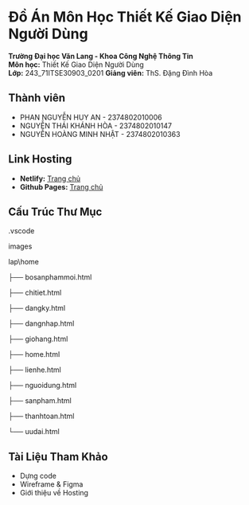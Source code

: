 # Đồ Án Môn Học Thiết Kế Giao Diện Người Dùng

**Trường Đại học Văn Lang - Khoa Công Nghệ Thông Tin**  
**Môn học:** Thiết Kế Giao Diện Người Dùng  
**Lớp:** 243_71ITSE30903_0201
**Giảng viên:** ThS. Đặng Đình Hòa  

## Thành viên
- PHAN NGUYỄN HUY AN - 2374802010006
- NGUYỄN THÁI KHÁNH HÒA -  2374802010147
- NGUYỄN HOÀNG MINH NHẬT - 2374802010363  

## Link Hosting
- **Netlify:** [Trang chủ](https://doan-tkgd-nhom10.netlify.app/doan/lap/home/home)  
- **Github Pages:** [Trang chủ](https://chatluongno1.github.io/TKGD/DOAN/lap/home/home.html)  

## Cấu Trúc Thư Mục

.vscode

images

lap\home

├── bosanphammoi.html

├── chitiet.html

├── dangky.html

├── dangnhap.html

├── giohang.html

├── home.html

├── lienhe.html

├── nguoidung.html

├── sanpham.html

├── thanhtoan.html

└── uudai.html

## Tài Liệu Tham Khảo
- Dựng code  
- Wireframe & Figma  
- Giới thiệu về Hosting
